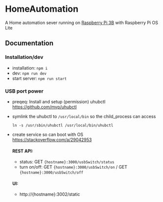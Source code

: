 # HomeAutomation
A Home automation sever running on [Raspberry Pi 3B](https://www.raspberrypi.org/products/raspberry-pi-3-model-b/) with Raspberry Pi OS Lite

## Documentation
  ### Installation/dev
  - installation: `npm i`
  - dev: `npm run dev`
  - start server: `npm run start`

  ### USB port power
   - preqeq: Install and setup (permission) uhubctl https://github.com/mvp/uhubctl
   - symlink the uhubctl to `/usr/local/bin` so the child_process can access
     ```
     ln -s /usr/sbin/uhubctl /usr/local/bin/uhubctl
     ```
   - create service so can boot with OS https://stackoverflow.com/a/29042953
 
     #### REST API:
       - status: GET `{hostname}:3000/usbSwitch/status`
       - turn on/off: GET `{hostname}:3000/usbSwitch/on` / GET `{hostname}:3000/usbSwitch/off`
     #### UI:
       - http://{hostname}:3002/static
